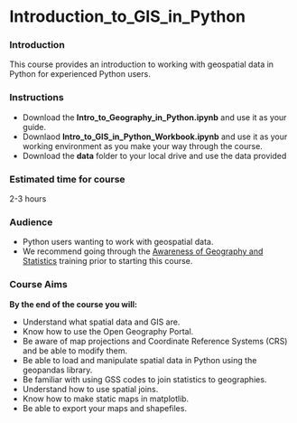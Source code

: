 # Introduction_to_GIS_in_Python
  
### Introduction
This course provides an introduction to working with geospatial data in Python for experienced Python users.

### Instructions
- Download the **Intro_to_Geography_in_Python.ipynb** and use it as your guide.
- Downlaod **Intro_to_GIS_in_Python_Workbook.ipynb** and use it as your working environment as you make your way through the course.
- Download the **data** folder to your local drive and use the data provided

### Estimated time for course
2-3 hours

### Audience
- Python users wanting to work with geospatial data.
- We recommend going through the [Awareness of Geography and Statistics](https://onsgeo.github.io/training/docs/awareness_of_geog_and_stats/intro.html) training prior to starting this course.

### Course Aims

**By the end of the course you will:**

- Understand what spatial data and GIS are.
- Know how to use the Open Geography Portal.
- Be aware of map projections and Coordinate Reference Systems (CRS) and be able to modify them.
- Be able to load and manipulate spatial data in Python using the geopandas library.
- Be familiar with using GSS codes to join statistics to geographies.
- Understand how to use spatial joins.
- Know how to make static maps in matplotlib.
- Be able to export your maps and shapefiles.
